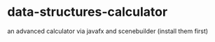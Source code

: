 # data-structures-calculator
an advanced calculator via javafx and scenebuilder (install them first)
